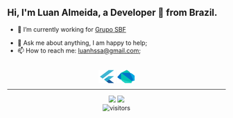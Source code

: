 ## Hi, I'm Luan Almeida, a Developer 🚀 from Brazil.


- 🔭 I’m currently working for [Grupo SBF](https://github.com/grupo-sbf)
<!--
- 🔭 I’m also a member of a developers cooperative [Kunlatek](https://github.com/kunlatek)
- ⚡ Sometimes I stream live code or some games on [Twitch](https://www.twitch.tv/luanhssa)
-->
- 💬 Ask me about anything, I am happy to help;
- 📫 How to reach me: luanhssa@gmail.com;
<!--
- 🌱 I’m always learning but currently
- 👯 I’m looking to collaborate on ...
- 🤔 I’m looking for help with ...
- 😄 Pronouns: ...
- ⚡ Fun fact: ...🌴
-->

<!--
<div align="center">
  <a href="https://github.com/luanhssa">
  <img height="180em" src="https://github-readme-stats.vercel.app/api?username=luanhssa&show_icons=true&theme=dark&include_all_commits=true&count_private=true"/>
  <img height="180em" src="https://github-readme-stats.vercel.app/api/top-langs/?username=luanhssa&layout=compact&langs_count=7&theme=dark"/>
  <img height="180em" src="https://github-readme-streak-stats.herokuapp.com/?user=luanhssa&theme=dark"/>
</div>
-->
<div style="display: inline_block" align="center"><br>
  <img align="center" alt="Flutter" height="30" width="40" src="https://raw.githubusercontent.com/devicons/devicon/master/icons/flutter/flutter-original.svg">
  <img align="center" alt="Dart" height="30" width="40" src="https://raw.githubusercontent.com/devicons/devicon/master/icons/dart/dart-original.svg">
  <!--
  <img align="center" alt="Swift" height="30" width="40" src="https://raw.githubusercontent.com/devicons/devicon/master/icons/swift/swift-original.svg">
  <img align="center" alt="Kotlin" height="30" width="40" src="https://raw.githubusercontent.com/devicons/devicon/master/icons/kotlin/kotlin-original.svg">
  <img align="center" alt="Android" height="30" width="40" src="https://raw.githubusercontent.com/devicons/devicon/master/icons/android/android-original.svg">
  <img align="center" alt="iOS" height="30" width="40" src="https://raw.githubusercontent.com/devicons/devicon/master/icons/apple/apple-original.svg">
  -->
</div>

---
<div align="center">
<a href="mailto:luanhssa@gmail.com" target="_blank"><img src="https://img.shields.io/badge/-Gmail-%23333?style=for-the-badge&logo=gmail&logoColor=white" target="_blank"></a>
<a href="https://www.linkedin.com/in/luanhssa/" target="_blank"><img src="https://img.shields.io/badge/-LinkedIn-%230077B5?style=for-the-badge&logo=linkedin&logoColor=white" target="_blank"></a>
<!--
<a href="https://www.instagram.com/luanhssa/" target="_blank"><img src="https://img.shields.io/badge/-Instagram-%23E4405F?style=for-the-badge&logo=instagram&logoColor=white" target="_blank"></a>
<a href="https://www.youtube.com/channel/UCFSNAIctw4XTr_BvqPV072Q" target="_black"><img src="https://img.shields.io/badge/YouTube-FF0000?style=for-the-badge&logo=youtube&logoColor=white" target="_blank"></a>
<a href="https://www.twitch.tv/luanhssa" target="_blank"><img src="https://img.shields.io/badge/Twitch-9146FF?style=for-the-badge&logo=twitch&logoColor=white" target="_blank"></a>
-->
<!--
<a href="https://discordapp.com/users/418047142008193024" target="_blank"><img src="https://img.shields.io/badge/Discord-7289DA?style=for-the-badge&logo=discord&logoColor=white" target="_blank"></a>
-->
</div>
  
<div align="center">
  <!--
  <a href="http://hits.dwyl.com/luanhssa/luanhssa" target="_blank">
    <img align="center" alt="HitCount" src="http://hits.dwyl.com/luanhssa/luanhssa.svg" />
  </a>
  -->
    <img align="center" alt="visitors" src="https://visitor-badge.glitch.me/badge?page_id=luanhssa.luanhssa" />
</div>
